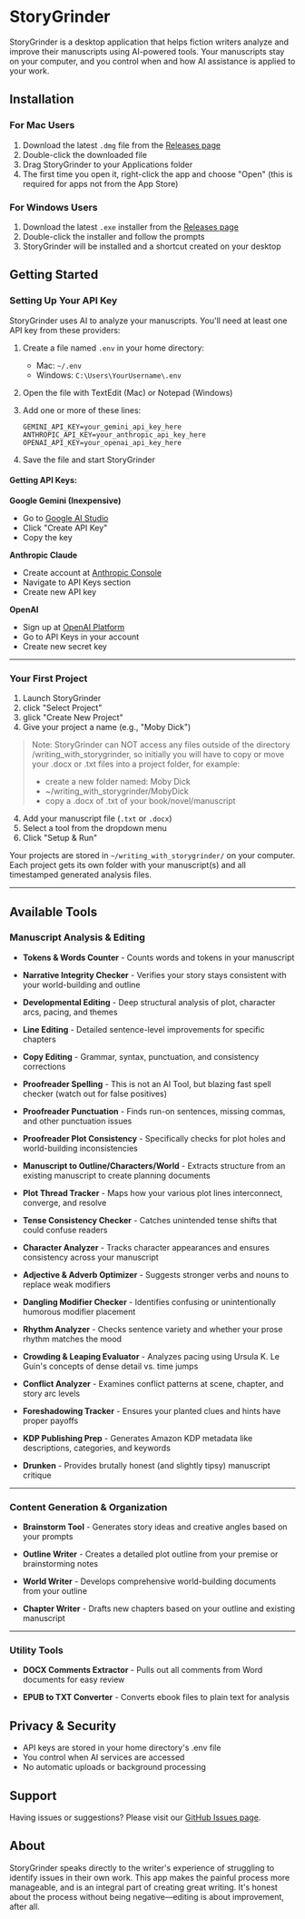 # StoryGrinder

StoryGrinder is a desktop application that helps fiction writers analyze and improve their manuscripts using AI-powered tools. Your manuscripts stay on your computer, and you control when and how AI assistance is applied to your work.

## Installation

### For Mac Users
1. Download the latest `.dmg` file from the [Releases page](https://github.com/cleesmith/storygrinder/releases)
2. Double-click the downloaded file
3. Drag StoryGrinder to your Applications folder
4. The first time you open it, right-click the app and choose "Open" (this is required for apps not from the App Store)

### For Windows Users  
1. Download the latest `.exe` installer from the [Releases page](https://github.com/cleesmith/storygrinder/releases)
2. Double-click the installer and follow the prompts
3. StoryGrinder will be installed and a shortcut created on your desktop

## Getting Started

### Setting Up Your API Key

StoryGrinder uses AI to analyze your manuscripts. You'll need at least one API key from these providers:

1. Create a file named `.env` in your home directory:
   - Mac: `~/.env`
   - Windows: `C:\Users\YourUsername\.env`

2. Open the file with TextEdit (Mac) or Notepad (Windows)

3. Add one or more of these lines:
   ```
   GEMINI_API_KEY=your_gemini_api_key_here
   ANTHROPIC_API_KEY=your_anthropic_api_key_here
   OPENAI_API_KEY=your_openai_api_key_here
   ```

4. Save the file and start StoryGrinder

#### Getting API Keys:

**Google Gemini (Inexpensive)**
- Go to [Google AI Studio](https://aistudio.google.com/app/apikey)
- Click "Create API Key"
- Copy the key

**Anthropic Claude**
- Create account at [Anthropic Console](https://console.anthropic.com/)
- Navigate to API Keys section
- Create new API key

**OpenAI**
- Sign up at [OpenAI Platform](https://platform.openai.com/)
- Go to API Keys in your account
- Create new secret key

---

### Your First Project

1. Launch StoryGrinder
2. click "Select Project"
2. glick "Create New Project" 
3. Give your project a name (e.g., "Moby Dick")

> Note: 
> StoryGrinder can NOT access any files outside of the directory
> /writing_with_storygrinder, so initially you will have to copy or 
> move your .docx or .txt files into a project folder, for example:
> - create a new folder named: Moby Dick
> - ~/writing_with_storygrinder/MobyDick
> - copy a .docx of .txt of your book/novel/manuscript

4. Add your manuscript file (`.txt` or `.docx`)
5. Select a tool from the dropdown menu
6. Click "Setup & Run"

Your projects are stored in `~/writing_with_storygrinder/` on your computer. 
Each project gets its own folder with your manuscript(s) and all 
timestamped generated analysis files.

---

## Available Tools

### Manuscript Analysis & Editing

* **Tokens & Words Counter** - Counts words and tokens in your manuscript

* **Narrative Integrity Checker** - Verifies your story stays consistent with your world-building and outline

* **Developmental Editing** - Deep structural analysis of plot, character arcs, pacing, and themes

* **Line Editing** - Detailed sentence-level improvements for specific chapters

* **Copy Editing** - Grammar, syntax, punctuation, and consistency corrections

* **Proofreader Spelling** - This is not an AI Tool, but blazing fast spell checker (watch out for false positives)

* **Proofreader Punctuation** - Finds run-on sentences, missing commas, and other punctuation issues

* **Proofreader Plot Consistency** - Specifically checks for plot holes and world-building inconsistencies

* **Manuscript to Outline/Characters/World** - Extracts structure from an existing manuscript to create planning documents

* **Plot Thread Tracker** - Maps how your various plot lines interconnect, converge, and resolve

* **Tense Consistency Checker** - Catches unintended tense shifts that could confuse readers

* **Character Analyzer** - Tracks character appearances and ensures consistency across your manuscript

* **Adjective & Adverb Optimizer** - Suggests stronger verbs and nouns to replace weak modifiers

* **Dangling Modifier Checker** - Identifies confusing or unintentionally humorous modifier placement

* **Rhythm Analyzer** - Checks sentence variety and whether your prose rhythm matches the mood

* **Crowding & Leaping Evaluator** - Analyzes pacing using Ursula K. Le Guin's concepts of dense detail vs. time jumps

* **Conflict Analyzer** - Examines conflict patterns at scene, chapter, and story arc levels

* **Foreshadowing Tracker** - Ensures your planted clues and hints have proper payoffs

* **KDP Publishing Prep** - Generates Amazon KDP metadata like descriptions, categories, and keywords

* **Drunken** - Provides brutally honest (and slightly tipsy) manuscript critique

---

### Content Generation & Organization

* **Brainstorm Tool** - Generates story ideas and creative angles based on your prompts

* **Outline Writer** - Creates a detailed plot outline from your premise or brainstorming notes

* **World Writer** - Develops comprehensive world-building documents from your outline

* **Chapter Writer** - Drafts new chapters based on your outline and existing manuscript

---

### Utility Tools

* **DOCX Comments Extractor** - Pulls out all comments from Word documents for easy review

* **EPUB to TXT Converter** - Converts ebook files to plain text for analysis

## Privacy & Security

- API keys are stored in your home directory's .env file
- You control when AI services are accessed
- No automatic uploads or background processing

## Support

Having issues or suggestions? Please visit our [GitHub Issues page](https://github.com/cleesmith/storygrinder/issues).

## About

StoryGrinder speaks directly to the writer's experience of struggling to identify issues in their own work. This app makes the painful process more manageable, and is an integral part of creating great writing. It's honest about the process without being negative—editing is about improvement, after all.